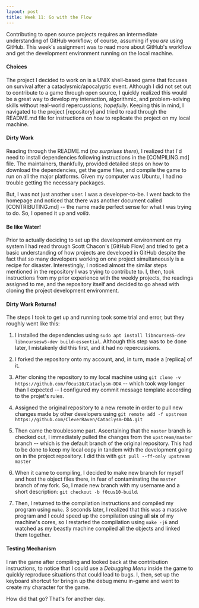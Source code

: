 ```yaml
---
layout: post
title: Week 11: Go with the Flow
---
```

Contributing to open source projects requires an intermediate understanding of GitHub workflow; of course, assuming if you *are* using GitHub. This week's assignment was to read more about GitHub's workflow and get the development environment running on the local machine.

#### Choices
The project I decided to work on is a UNIX shell-based game that focuses on survival after a cataclysmic/apocalyptic event. Although I did not set out to contribute to a game through open source, I quickly realized this would be a great way to develop my interaction, algorithmic, and problem-solving skills without real-world repercussions; *hopefully*. Keeping this in mind, I navigated to the project [repository] and tried to read through the README.md file for instructions on how to replicate the project on my local machine.

#### Dirty Work
Reading through the README.md (*no surprises there*), I realized that I'd need to install dependencies following instructions in the [COMPILING.md] file. The maintainers, thankfully, provided detailed steps on how to download the dependencies, get the game files, and compile the game to run on all the major platforms. Given my computer was Ubuntu, I had no trouble getting the necessary packages.

But, I was not just another user. I was a developer-to-be. I went back to the homepage and noticed that there was another document called [CONTRIBUTING.md] -- the name made perfect sense for what I was trying to do. So, I opened it up and *voilà*.

#### Be like Water!
Prior to actually deciding to set up the development environment on my system I had read through Scott Chacon's [GitHub Flow] and tried to get a basic understanding of how projects are developed in GitHub despite the fact that so many developers working on one project simultaneously is a recipe for disaster. Interestingly, I noticed almost the similar steps mentioned in the repository I was trying to contribute to. I, then, took instructions from my prior experience with the weekly projects, the readings assigned to me, and the repository itself and decided to go ahead with cloning the project development environment. 

#### Dirty Work Returns!
The steps I took to get up and running took some trial and error, but they roughly went like this:
  1. I installed the dependencies using `sudo apt install libncurses5-dev libncursesw5-dev build-essential`. Although this step was to be done later, I mistakenly did this first, and it had no repercussions.
  
  2. I forked the repository onto my account, and, in turn, made a [replica] of it.

  3. After cloning the repository to my local machine using `git clone -v https://github.com/f0cus10/Cataclysm-DDA` -- which took *way* longer than I expected -- I configured my commit message template according to the projet's rules.

  4. Assigned the original repository to a new remote in order to pull new changes made by other developers using `git remote add -f upstream https://github.com/CleverRaven/Cataclysm-DDA.git`

  5. Then came the troublesome part. Ascertaining that the `master` branch is checked out, I immediately pulled the changes from the `upstream/master` branch -- which is the default branch of the original repository. This had to be done to keep my local copy in tandem with the development going on in the project repository. I did this with `git pull --ff-only upstream master`

  6. When it came to compiling, I decided to make new branch for myself and host the object files there, in fear of contaminating the `master` branch of my fork. So, I made new branch with my username and a short description: `git checkout -b f0cus10-build`.

  7. Then, I returned to the compilation instructions and compiled my program using `make`. 3 seconds later, I realized that this was a massive program and I could speed up the compilation using all **six** of my machine's cores, so I restarted the compilation using `make -j6` and watched as my beastly machine compiled all the objects and linked them together. 

#### Testing Mechanism
I ran the game after compiling and looked back at the contribution instructions, to notice that I could use a *Debugging Menu* inside the game to quickly reproduce situations that could lead to bugs. I, then, set up the keyboard shortcut for bringin up the debug menu in-game and went to create my character for the game. 

How did that go? That's for another day.